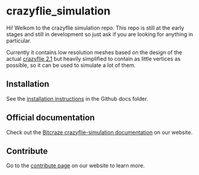 # crazyflie_simulation

Hi! Welkom to the crazyflie simulation repo. This repo is still at the early stages and still in development so just ask if you are looking for anything in particular.

Currently it contains low resolution meshes based on the design of the actual [crazyflie 2.1](https://www.bitcraze.io/products/crazyflie-2-1/) but heavily simplified to contain as little vertices as possible, so it can be used to simulate a lot of them.


## Installation

See the  [installation instructions](/docs/installing/) in the Github docs folder.

## Official documentation

Check out the [Bitcraze crazyflie-simulation documentation](https://www.bitcraze.io/documentation/repository/crazyflie-simulation/main/) on our website.

## Contribute

Go to the [contribute page](https://www.bitcraze.io/development/contribute/) on our website to learn more.
